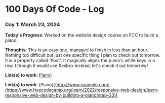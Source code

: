 # 100 Days Of Code - Log

### Day 1: March 23, 2024

**Today's Progress**: Worked on the website design course on FCC to build a piano.

**Thoughts**: This is an easy one, managed to finish in less than an hour. Nothing too difficult but just one specific thing I plan to check out tomorrow. It is a property called 'float'. It magically aligns the piano's white keys in a row. I though it would use flexbox instead, let's check it out tomorrow!

**Link(s) to work**: [Piano](https://www.freecodecamp.org/learn/2022/responsive-web-design/learn-responsive-web-design-by-building-a-piano/step-33))

**Link(s) to work**: [Piano][(http://www.example.com](https://www.freecodecamp.org/learn/2022/responsive-web-design/learn-responsive-web-design-by-building-a-piano/step-33))

